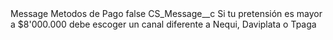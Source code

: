 <?xml version="1.0" encoding="UTF-8"?>
<CustomMetadata xmlns="http://soap.sforce.com/2006/04/metadata" xmlns:xsi="http://www.w3.org/2001/XMLSchema-instance" xmlns:xsd="http://www.w3.org/2001/XMLSchema">
    <label>Message Metodos de Pago</label>
    <protected>false</protected>
    <values>
        <field>CS_Message__c</field>
        <value xsi:type="xsd:string">Si tu pretensión es mayor a $8&apos;000.000 debe escoger un canal diferente a Nequi, Daviplata o Tpaga</value>
    </values>
</CustomMetadata>
